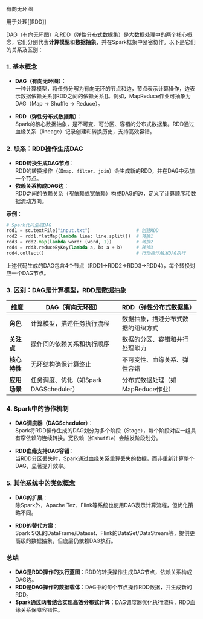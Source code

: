 有向无环图

用于处理[[RDD]]


DAG（有向无环图）和RDD（弹性分布式数据集）是大数据处理中的两个核心概念，它们分别代表**计算模型**和**数据抽象**，并在Spark框架中紧密协作。以下是它们的关系及区别：

### **1. 基本概念**
- **DAG（有向无环图）**：  
  一种计算模型，将任务分解为有向无环的节点和边，节点表示计算操作，边表示数据依赖关系[[RDD之间的依赖关系]]。例如，MapReduce作业可抽象为DAG（Map → Shuffle → Reduce）。

- **RDD（弹性分布式数据集）**：  
  Spark的核心数据抽象，是不可变、可分区、容错的分布式数据集。RDD通过血缘关系（lineage）记录创建和转换历史，支持高效容错。

### **2. 联系：RDD操作生成DAG**
- **RDD转换生成DAG节点**：  
  RDD的转换操作（如`map`、`filter`、`join`）会生成新的RDD，并在DAG中添加一个节点。
- **依赖关系构成DAG边**：  
  RDD之间的依赖关系（窄依赖或宽依赖）构成DAG的边，定义了计算顺序和数据流动方向。

**示例**：
```python
# Spark代码生成DAG
rdd1 = sc.textFile("input.txt")                 # 创建RDD
rdd2 = rdd1.flatMap(lambda line: line.split())  # 转换1
rdd3 = rdd2.map(lambda word: (word, 1))         # 转换2
rdd4 = rdd3.reduceByKey(lambda a, b: a + b)     # 转换3
rdd4.collect()                                  # 行动操作触发DAG执行
```
上述代码生成的DAG包含4个节点（RDD1→RDD2→RDD3→RDD4），每个转换对应一个DAG节点。

### **3. 区别：DAG是计算模型，RDD是数据抽象**
| **维度**       | **DAG（有向无环图）**                  | **RDD（弹性分布式数据集）**         |
|----------------|---------------------------------------|-------------------------------------|
| **角色**       | 计算模型，描述任务执行流程            | 数据抽象，描述分布式数据的组织方式  |
| **关注点**     | 操作间的依赖关系和执行顺序            | 数据的分区、容错和并行处理能力      |
| **核心特性**   | 无环结构确保计算终止                  | 不可变性、血缘关系、弹性容错        |
| **应用场景**   | 任务调度、优化（如Spark DAGScheduler）| 分布式数据处理（如MapReduce作业）   |

### **4. Spark中的协作机制**
- **DAG调度器（DAGScheduler）**：  
  Spark将RDD操作生成的DAG划分为多个阶段（Stage），每个阶段对应一组具有窄依赖的连续转换。宽依赖（如`shuffle`）会触发阶段划分。

- **RDD血缘支持DAG容错**：  
  当RDD分区丢失时，Spark通过血缘关系重算丢失的数据，而非重新计算整个DAG，显著提升效率。

### **5. 其他系统中的类似概念**
- **DAG的扩展**：  
  除Spark外，Apache Tez、Flink等系统也使用DAG表示计算流程，但优化策略不同。

- **RDD的替代方案**：  
  Spark SQL的DataFrame/Dataset、Flink的DataSet/DataStream等，提供更高级的数据抽象，但底层仍依赖DAG执行。

### **总结**
- **DAG是RDD操作的执行蓝图**：RDD的转换操作生成DAG节点，依赖关系构成DAG边。  
- **RDD是DAG操作的数据载体**：DAG中的每个节点操作RDD数据，并生成新的RDD。  
- **Spark通过两者结合实现高效分布式计算**：DAG调度器优化执行流程，RDD血缘关系保障容错性。
